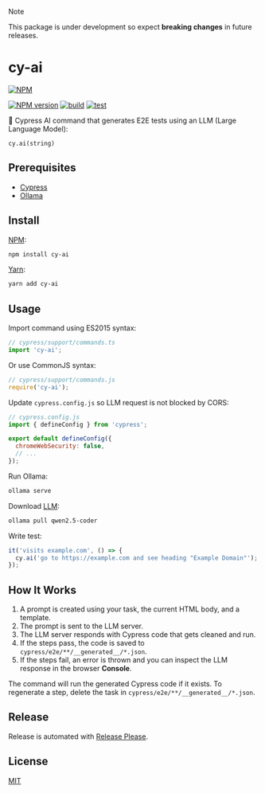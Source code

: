 > [!NOTE]
> This package is under development so expect **breaking changes** in future releases.

# cy-ai

[![NPM](https://nodei.co/npm/cy-ai.png)](https://nodei.co/npm/cy-ai/)

[![NPM version](https://img.shields.io/npm/v/cy-ai.svg)](https://www.npmjs.com/package/cy-ai)
[![build](https://github.com/ai-action/cy-ai/actions/workflows/build.yml/badge.svg)](https://github.com/ai-action/cy-ai/actions/workflows/build.yml)
[![test](https://github.com/ai-action/cy-ai/actions/workflows/test.yml/badge.svg)](https://github.com/ai-action/cy-ai/actions/workflows/test.yml)

🧪 Cypress AI command that generates E2E tests using an LLM (Large Language Model):

```
cy.ai(string)
```

## Prerequisites

- [Cypress](https://docs.cypress.io/app/get-started/install-cypress)
- [Ollama](https://ollama.com/download)

## Install

[NPM](https://www.npmjs.com/package/cy-ai):

```sh
npm install cy-ai
```

[Yarn](https://yarnpkg.com/package/cy-ai):

```sh
yarn add cy-ai
```

## Usage

Import command using ES2015 syntax:

```ts
// cypress/support/commands.ts
import 'cy-ai';
```

Or use CommonJS syntax:

```js
// cypress/support/commands.js
require('cy-ai');
```

Update `cypress.config.js` so LLM request is not blocked by CORS:

```js
// cypress.config.js
import { defineConfig } from 'cypress';

export default defineConfig({
  chromeWebSecurity: false,
  // ...
});
```

Run Ollama:

```sh
ollama serve
```

Download [LLM](https://ollama.com/library/qwen2.5-coder):

```sh
ollama pull qwen2.5-coder
```

Write test:

```js
it('visits example.com', () => {
  cy.ai('go to https://example.com and see heading "Example Domain"');
});
```

## How It Works

1. A prompt is created using your task, the current HTML body, and a template.
2. The prompt is sent to the LLM server.
3. The LLM server responds with Cypress code that gets cleaned and run.
4. If the steps pass, the code is saved to `cypress/e2e/**/__generated__/*.json`.
5. If the steps fail, an error is thrown and you can inspect the LLM response in the browser **Console**.

The command will run the generated Cypress code if it exists. To regenerate a step, delete the task in `cypress/e2e/**/__generated__/*.json`.

## Release

Release is automated with [Release Please](https://github.com/googleapis/release-please).

## License

[MIT](https://github.com/ai-action/cy-ai/blob/master/LICENSE)
